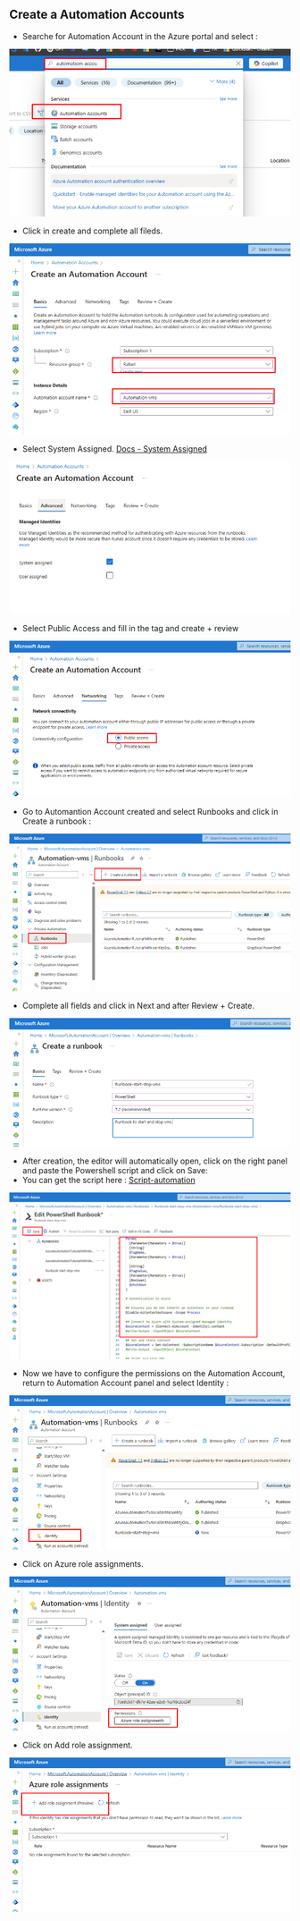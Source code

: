 ## Create a Automation Accounts

* Searche for Automation Account in the Azure portal and select : 

![](img/img01.png)

* Click in create and complete all fileds.

![](img/img02.png)

* Select System Assigned. [Docs - System Assigned](https://learn.microsoft.com/en-us/entra/identity/managed-identities-azure-resources/overview)

![](img/img03.png)

* Select Public Access and fill in the tag and create + review

![](img/img04.png)

* Go to Automantion Account created and select Runbooks and click in Create a runbook : 

![](img/img05.png)

* Complete all fields and click in Next and after Review + Create.

![](img/img06.png)

* After creation, the editor will automatically open, click on the right panel and paste the Powershell script and click on Save:
* You can get the script here : [Script-automation](script.ps1)

![](img/img07.png)

* Now we have to configure the permissions on the Automation Account, return to Automation Account panel and select Identity :

![](img/img08.png)

* Click on Azure role assignments.

![](img/img09.png)

* Click on Add role assignment.

![](img/img10.png)